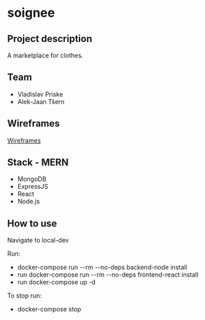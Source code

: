 # soignee

## Project description
A marketplace for clothes.

## Team
* Vladislav Priske
* Alek-Jaan Tšern

## Wireframes
[Wireframes](wireframes)

## Stack - MERN
* MongoDB
* ExpressJS
* React
* Node.js


## How to use
Navigate to local-dev

Run:
* docker-compose run --rm --no-deps backend-node install
* run docker-compose run --rm --no-deps frontend-react install
* run docker-compose up -d

To stop run:
* docker-compose stop

